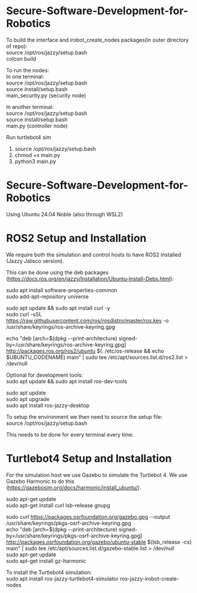 # Secure-Software-Development-for-Robotics

To build the interface and irobot_create_nodes packages(in outer directory of repo):  
source /opt/ros/jazzy/setup.bash  
colcon build 

To run the nodes:  
In one terminal:   
source /opt/ros/jazzy/setup.bash  
source install/setup.bash  
main_security.py (security node)

In another terminal:  
source /opt/ros/jazzy/setup.bash  
source install/setup.bash  
main.py (controller node)



Run turtlebot4 sim
1. source /opt/ros/jazzy/setup.bash
2. chmod +x main.py
3. python3 main.py


# Secure-Software-Development-for-Robotics

Using Ubuntu 24.04 Noble (also through WSL2)

# ROS2 Setup and Installation
We require both the simulation and control hosts to have ROS2 installed (Jazzy Jalisco version).

This can be done using the deb packages (https://docs.ros.org/en/jazzy/Installation/Ubuntu-Install-Debs.html):

sudo apt install software-properties-common  
sudo add-apt-repository universe

sudo apt update && sudo apt install curl -y  
sudo curl -sSL https://raw.githubusercontent.com/ros/rosdistro/master/ros.key -o /usr/share/keyrings/ros-archive-keyring.gpg

echo "deb [arch=\$(dpkg --print-architecture) signed-by=/usr/share/keyrings/ros-archive-keyring.gpg] http://packages.ros.org/ros2/ubuntu \$(. /etc/os-release && echo $UBUNTU_CODENAME) main" | sudo tee /etc/apt/sources.list.d/ros2.list > /dev/null

Optional for development tools:  
sudo apt update && sudo apt install ros-dev-tools

sudo apt update  
sudo apt upgrade  
sudo apt install ros-jazzy-desktop  

To setup the environment we then need to source the setup file:  
source /opt/ros/jazzy/setup.bash

This needs to be done for every terminal every time.

# Turtlebot4 Setup and Installation
For the simulation host we use Gazebo to simulate the Turtlebot 4.  We use Gazebo Harmonic to do this (https://gazebosim.org/docs/harmonic/install_ubuntu/).

sudo apt-get update  
sudo apt-get install curl lsb-release gnupg  

sudo curl https://packages.osrfoundation.org/gazebo.gpg --output /usr/share/keyrings/pkgs-osrf-archive-keyring.gpg  
echo "deb [arch=\$(dpkg --print-architecture) signed-by=/usr/share/keyrings/pkgs-osrf-archive-keyring.gpg] http://packages.osrfoundation.org/gazebo/ubuntu-stable \$(lsb_release -cs) main" | sudo tee /etc/apt/sources.list.d/gazebo-stable.list > /dev/null  
sudo apt-get update  
sudo apt-get install gz-harmonic  

To install the Turtlebot4 simulation:  
sudo apt install ros-jazzy-turtlebot4-simulator ros-jazzy-irobot-create-nodes
